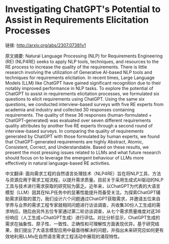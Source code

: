 # Investigating ChatGPT's Potential to Assist in Requirements Elicitation Processes

链接: http://arxiv.org/abs/2307.07381v1

原文摘要:
Natural Language Processing (NLP) for Requirements Engineering (RE) (NLP4RE)
seeks to apply NLP tools, techniques, and resources to the RE process to
increase the quality of the requirements. There is little research involving
the utilization of Generative AI-based NLP tools and techniques for
requirements elicitation. In recent times, Large Language Models (LLM) like
ChatGPT have gained significant recognition due to their notably improved
performance in NLP tasks. To explore the potential of ChatGPT to assist in
requirements elicitation processes, we formulated six questions to elicit
requirements using ChatGPT. Using the same six questions, we conducted
interview-based surveys with five RE experts from academia and industry and
collected 30 responses containing requirements. The quality of these 36
responses (human-formulated + ChatGPT-generated) was evaluated over seven
different requirements quality attributes by another five RE experts through a
second round of interview-based surveys. In comparing the quality of
requirements generated by ChatGPT with those formulated by human experts, we
found that ChatGPT-generated requirements are highly Abstract, Atomic,
Consistent, Correct, and Understandable. Based on these results, we present the
most pressing issues related to LLMs and what future research should focus on
to leverage the emergent behaviour of LLMs more effectively in natural
language-based RE activities.

中文翻译:
面向需求工程的自然语言处理技术（NLP4RE）旨在将NLP工具、方法与资源应用于需求工程流程，以提升需求质量。目前关于采用生成式AI驱动的NLP工具与技术进行需求获取的研究较为匮乏。近年来，以ChatGPT为代表的大语言模型（LLM）因其在NLP任务中的显著性能提升而备受关注。为探索ChatGPT辅助需求获取的潜力，我们设计六个问题通过ChatGPT获取需求，并邀请五位来自学界与业界的需求工程专家就相同问题进行访谈调查，共收集30份人工生成的需求响应。随后由另外五位专家通过第二轮访谈调查，从七个需求质量维度对这36份响应（人工生成+ChatGPT生成）进行评估。对比分析显示，ChatGPT生成的需求在抽象性、原子性、一致性、正确性和可理解性方面表现优异。基于研究结果，我们提出了大语言模型应用中最亟待解决的问题，并指出未来研究应如何更有效地利用LLMs在自然语言需求工程活动中展现的涌现特性。
